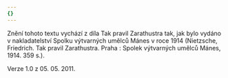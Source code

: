 ```yaml
---
{}
---
```


Znění tohoto textu vychází z díla Tak pravil Zarathustra tak, jak bylo vydáno v nakladatelství Spolku výtvarných umělců Mánes v roce 1914 (Nietzsche, Friedrich. Tak pravil Zarathustra. Praha : Spolek výtvarných umělců Mánes, 1914. 359 s.).

Verze 1.0 z 05. 05. 2011.
